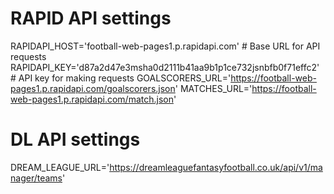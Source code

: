 # RAPID API settings
RAPIDAPI_HOST='football-web-pages1.p.rapidapi.com'  # Base URL for API requests
RAPIDAPI_KEY='d87a2d47e3msha0d2111b41aa9b1p1ce732jsnbfb0f71effc2' # API key for making requests
GOALSCORERS_URL='https://football-web-pages1.p.rapidapi.com/goalscorers.json'
MATCHES_URL='https://football-web-pages1.p.rapidapi.com/match.json'

# DL API settings
DREAM_LEAGUE_URL='https://dreamleaguefantasyfootball.co.uk/api/v1/manager/teams'
